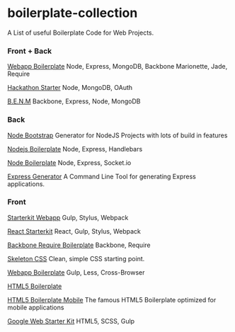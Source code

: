 # boilerplate-collection
A List of useful Boilerplate Code for Web Projects.

### Front + Back
[Webapp Boilerplate](https://github.com/skaapgif/webapp-boilerplate)
Node, Express, MongoDB, Backbone Marionette, Jade, Require

[Hackathon Starter](https://github.com/sahat/hackathon-starter)
Node, MongoDB, OAuth

[B.E.N.M](https://github.com/jkat98/benm)
Backbone, Express, Node, MongoDB

### Back
[Node Bootstrap](https://github.com/inadarei/nodebootstrap)
Generator for NodeJS Projects with lots of build in features

[Nodejs Boilerplate](https://github.com/pinceladasdaweb/nodejs-boilerplate)
Node, Express, Handlebars

[Node Boilerplate](https://github.com/robrighter/node-boilerplate)
Node, Express, Socket.io

[Express Generator](http://expressjs.com/starter/generator.html)
A Command Line Tool for generating Express applications.

### Front
[Starterkit Webapp](https://github.com/wbkd/starterkit-webapp)
Gulp, Stylus, Webpack

[React Starterkit](https://github.com/wbkd/react-starterkit)
React, Gulp, Stylus, Webpack

[Backbone Require Boilerplate](https://github.com/BoilerplateMVC/Backbone-Require-Boilerplate)
Backbone, Require

[Skeleton CSS](http://getskeleton.com/)
Clean, simple CSS starting point.

[Webapp Boilerplate](https://github.com/kriasoft/web-app-boilerplate)
Gulp, Less, Cross-Browser

[HTML5 Boilerplate](https://github.com/h5bp/html5-boilerplate)

[HTML5 Boilerplate Mobile](https://github.com/h5bp/mobile-boilerplate)
The famous HTML5 Boilerplate optimized for mobile applications

[Google Web Starter Kit](https://github.com/google/web-starter-kit)
HTML5, SCSS, Gulp
